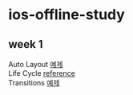 # ios-offline-study
## week 1
Auto Layout [예제](week1/AutoLayout) \
Life Cycle [reference](https://hcn1519.github.io/articles/2017-09/ios_app_lifeCycle) \
Transitions [예제](week1/Transition)
